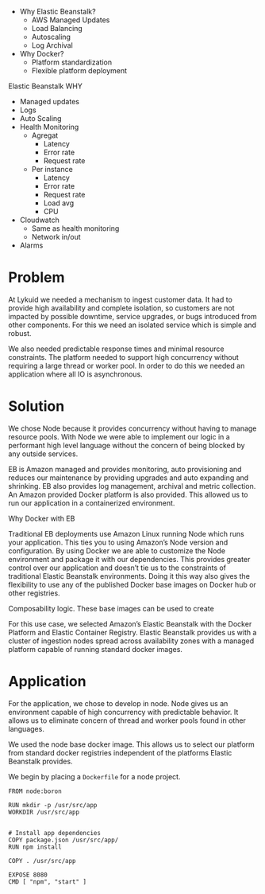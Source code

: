 
* Why Elastic Beanstalk?
   * AWS Managed Updates
   * Load Balancing
   * Autoscaling
   * Log Archival
* Why Docker?
   * Platform standardization
   * Flexible platform deployment






Elastic Beanstalk
WHY 
* Managed updates
* Logs
* Auto Scaling
* Health Monitoring 
   * Agregat 
      * Latency 
      * Error rate
      * Request rate
   * Per instance
      * Latency
      * Error rate
      * Request rate
      * Load avg
      * CPU
* Cloudwatch
   * Same as health monitoring 
   * Network in/out
* Alarms




# Problem

At Lykuid we needed a mechanism to ingest customer data. It had to provide high availability and complete isolation, 
so customers are not impacted by possible downtime, service upgrades, or bugs introduced from other components. 
For this we need an isolated service which is simple and robust. 

We also needed predictable response times and minimal resource constraints. The platform needed to support 
high concurrency without requiring a large thread or worker pool. In order to do this we needed an application where all IO is asynchronous.

# Solution

We chose Node because it provides concurrency without having to manage resource pools. With Node we were able to implement our logic in a performant high level language without the concern of being blocked by any outside services. 

EB is Amazon managed and provides monitoring, auto provisioning and reduces our maintenance by providing upgrades and auto expanding and shrinking. EB also provides log management, archival and metric collection. An Amazon provided Docker platform is also provided. This allowed us to run our application in a containerized environment. 


Why Docker with EB

Traditional EB deployments use Amazon Linux running Node which runs your application. This ties you to using Amazon’s Node version and configuration. By using Docker we are able to customize the Node environment and package it with our dependencies. This provides greater control over our application and doesn’t tie us to the constraints of traditional Elastic Beanstalk environments. Doing it this way also gives the flexibility to use any of the published Docker base images on Docker hub or other registries. 

Composability logic. These base images can be used to create 


For this use case, we selected Amazon’s Elastic Beanstalk with the Docker Platform and Elastic Container Registry.
 Elastic Beanstalk provides us with a cluster of ingestion nodes spread across availability zones with a managed 
 platform capable of running standard docker images.




# Application

For the application, we chose to develop in node. Node gives us an environment capable of high concurrency with predictable behavior. It allows us to eliminate concern of thread and worker pools found in other languages.

We used the node base docker image.  This allows us to select our platform from standard docker registries independent of the platforms Elastic Beanstalk provides.

We begin by placing a `Dockerfile` for a node project.

```docker
FROM node:boron

RUN mkdir -p /usr/src/app
WORKDIR /usr/src/app


# Install app dependencies
COPY package.json /usr/src/app/
RUN npm install

COPY . /usr/src/app

EXPOSE 8080
CMD [ "npm", "start" ]
```
